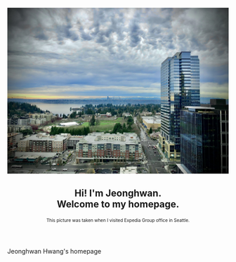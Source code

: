<span class="image centered"><img src="assets/images/banner.jpg" alt="" /></span>

<header>
  <h2 class="alt">Hi! I'm <strong>Jeonghwan</strong>. <br /> Welcome to my homepage.</h2>
  <p style="font-size: x-small;">This picture was taken when I visited Expedia Group office in Seattle.</p>
</header>

Jeonghwan Hwang's homepage